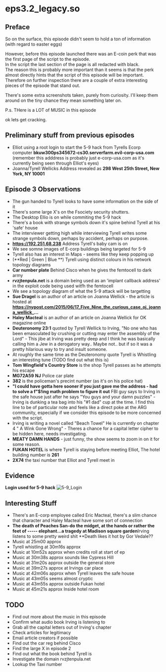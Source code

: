 eps3.2_legacy.so
================

Preface
-------

So on the surface, this episode didn't seem to hold a ton of information (with regard to easter eggs)

However, before this episode launched there was an E-coin perk that was the first page of the script to the episode.  
In the script the last section of the page is all redacted with black.  
The reason this is probably more important than it seems is that the perk almost directly hints that the script of this episode will be important.
Therefore on further inspection there are a couple of extra interesting pieces of the episode that stand out.

There's some extra screenshots taken, purely from curiosity. I'll keep them around on the tiny chance they mean something later on. 

P.s. THere is a LOT of MUSIC in this episode

ok lets get cracking. 

Preliminary stuff from previous episodes
----------------------------------------

- Elliot using a root login to start the 5-9 hack from Tyrells Ecorp computer **bkuw300ps345672-cs30.serverfarm.evil-corp-usa.com** (remember this adddress is probably just e-corp-usa.com as it's currently being seen through Elliot's eyes)
- Joanna/Tyrell Wellicks Address revealed as **298 West 25th Street, New York, NY 10001**
 

Episode 3 Observations
----------------------

- The gun handed to Tyrell looks to have some information on the side of it
- There's some large X's on the Fsociety security shutters. 
- The Desktop Ellio is on while commiting the 5-9 hack
- There's a book with strange symbols down it's spine behind Tyrell at his 'safe' house
- The interviewer getting high while interviewing Tyrell writes some strange symbols down, perhaps by accident, perhaps on purpose. 
- **https://192.251.68.238** Address Tyrell's baby cam is on
- We see somne images of E-corp buildings being targeted for 5-9
- Tyrell also has an interest in Maps - seems like they keep popping up
- (**Red | Green | Blue **) Tyrell using distinct colours in his network topology diagrams
- **Car number plate** Behind Cisco when he gives the femtocell to dark army
- **rvzjtenpula.net** is a domain being used as an 'implant callback address' in the exploit code being used witfh the femtocell
- We see a topology diagram of what the 5-9 attack will be targetting
- **Sue Dragel** is an author of an article on Joanna Wellick - the article is hosted at **https://nypost.com/2015/06/17_Five_Nine_the_curious_case_oj_joanna_wellick_...**
- **Haley Macteal** is an author of an article on Joanna Wellick for OK magazine online
- **Deuteronomy 23:1** quoted by Tyrell Wellick to Irving, "No one who has been emasculated by crushing or cutting may enter the assembly of the Lord" - This jibe at Irving was pretty deep and I think he was basically calling him a Jew in a derogatory way.. Maybe not.. but if so it was a pretty hilarious way to try and insult someone. 
- At roughly the same time as the Deuteronomy quote Tyrell is Whistling an interesting tune (TODO find out what this is)
- **Tom Wingfield's Country Store** is the shop Tyrell passes as he attempts his escape
- **MG72A59** **NJ** Police car plate
- **382** is the policeman's precint number (as it's on his police hat)
- **"I could have gotta here sooner if you just gave me the address - had to solve a f"$!ing math problem to figure it out** FBI guy says to Irving in the safe house just after he says "You guys and your damn puzzles" - Irving is dunking a tea bag into his "#1 dad" cup at the time. I find this line to be of particular note and feels like a direct poke at the ARG community, especially if we consider this episode to be more concerned with the script. 
- Irving is writing a novel called "Beach Towel" He is currently on chapter 4 "  A Wink Gone Wrong" - Theres a chance for a capital letter cipher to be hidden here, needs investigating. 
- **MEATY DAMN HANDS** - just funny, the show seems to zoom in on it for some reason. 
- **FUKAN HOTEL** is where Tyrell is staying before meeting Elliot, The hotel building number is **261**
- **2X74** the taxi number that Elliot and Tyrell meet in


Evidence
--------

**Login used for 5-9 hack**
![5-9_Login](https://github.com/z3r07h/Mr-R0B0T-s03-ARG/blob/master/Episodes/eps3.2_legacy.so/screenshots/1-elliot_logging_into_tyrell_ecorp_computer.jpg)


Interesting Stuff
-----------------

- There's an E-corp employee called Eric Macteal, there's a slim chance that character and Haley Macteal have some sort of connection
- **The death of Peaches San-do the midget, at the hands or rather the feet of ----- elephant...a tragedy at Madison square garden**Irving listens to some pretty weird shit **Death likes it hot by Gor Vedale??
- Music at 25m00 approx 
- Tyrell whistling at 30m16s approx
- Music at 10m52s approx when credits roll at start of ep
- Music at 30m38s approx sounds like Cypress Hill
- Music at 31m20s approx outside the general store
- Music at 39m27s approx at Irvings car place
- Music at 42m06s approx when Tyrell leaves the safe house
- Music at 43m05s seems almost cryptic 
- Music at 43m55s approx outside Fukan hotel
- Music at 45m21s approx Inside hotel room

TODO
----

- Find out more about the music in this episode
- Confirm what audio book Irving is listening to
- Grab all the capital letters out of Irving's chapter 
- Check articles for legitimacy
- Email article creators if possible
- Find out the car reg behind Cisco
- Find the large X in episode 2
- Find out what the book behind Tyrell is
- Investigate the domain rvzjtenpula.net
- Lookup the Taxi number

